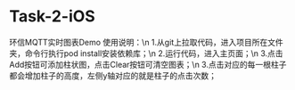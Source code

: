 # Task-2-iOS
环信MQTT实时图表Demo
使用说明：\n
1.从git上拉取代码，进入项目所在文件夹，命令行执行pod install安装依赖库；\n
2.运行代码，进入主页面；\n
3.点击Add按钮可添加柱状图，点击Clear按钮可清空图表；\n
3.点击对应的每一根柱子都会增加柱子的高度，左侧y轴对应的就是柱子的点击次数；
